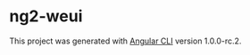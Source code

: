 # ng2-weui

This project was generated with [Angular CLI](https://github.com/angular/angular-cli) version 1.0.0-rc.2.

